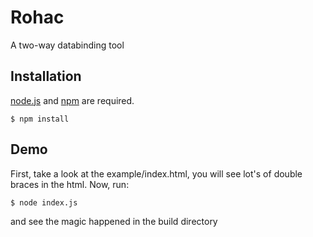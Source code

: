 # Rohac

A two-way databinding tool

## Installation
[node.js](http://nodejs.org/) and [npm](https://www.npmjs.org/) are required.

`$ npm install`

## Demo
First, take a look at the example/index.html, you will see lot's of double braces in the html.
Now, run:

`$ node index.js`

and see the magic happened in the build directory

